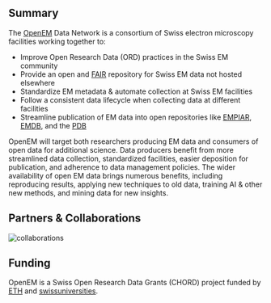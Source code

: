 ## Summary

The [OpenEM](https://swissopenem.github.io/) Data Network is a consortium of Swiss electron microscopy facilities working together to:

- Improve Open Research Data (ORD) practices in the Swiss EM community
- Provide an open and [FAIR](https://force11.org/info/the-fair-data-principles/) repository for Swiss EM data not hosted elsewhere
- Standardize EM metadata & automate collection at Swiss EM facilities
- Follow a consistent data lifecycle when collecting data at different facilities
- Streamline publication of EM data into open repositories like [EMPIAR](https://www.ebi.ac.uk/empiar/), [EMDB](https://www.ebi.ac.uk/emdb/), and the [PDB](https://www.rcsb.org/)

OpenEM will target both researchers producing EM data and consumers of open data for additional science. Data producers benefit from more streamlined data collection, standardized facilities, easier deposition for publication, and adherence to data management policies. The wider availability of open EM data brings numerous benefits, including reproducing results, applying new techniques to old data, training AI & other new methods, and mining data for new insights.

## Partners & Collaborations

![collaborations](https://github.com/user-attachments/assets/5c2149e4-34c5-4726-9d58-46e2c1a64101)

## Funding

OpenEM is a Swiss Open Research Data Grants (CHORD) project funded by [ETH](https://ethrat.ch/en/eth-domain/open-research-data/) and [swissuniversities](https://www.swissuniversities.ch/en/topics/open-science/open-science-programme/chord).
